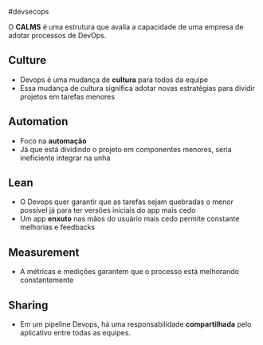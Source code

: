 #devsecops

O **CALMS** é uma estrutura que avalia a capacidade de uma empresa de adotar processos de DevOps.

## Culture

- Devops é uma mudança de **cultura** para todos da equipe
- Essa mudança de cultura significa adotar novas estratégias para dividir projetos em tarefas menores

## Automation

- Foco na **automação**
- Já que está dividindo o projeto em componentes menores, seria ineficiente integrar na unha

## Lean

- O Devops quer garantir que as tarefas sejam quebradas o menor possível já para ter versões iniciais do app mais cedo
- Um app **enxuto** nas mãos do usuário mais cedo permite constante melhorias e feedbacks

## Measurement

- A métricas e medições garantem que o processo está melhorando constantemente

## Sharing

- Em um pipeline Devops, há uma responsabilidade **compartilhada** pelo aplicativo entre todas as equipes.